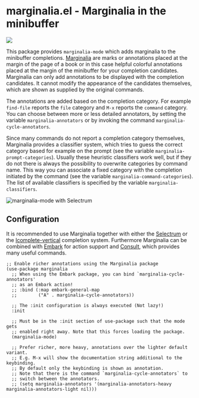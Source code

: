 # marginalia.el - Marginalia in the minibuffer

[![](https://melpa.org/packages/marginalia-badge.svg)](https://melpa.org/#/marginalia)

This package provides `marginalia-mode` which adds marginalia to the minibuffer
completions. [Marginalia](https://en.wikipedia.org/wiki/Marginalia) are marks or
annotations placed at the margin of the page of a book or in this case helpful
colorful annotations placed at the margin of the minibuffer for your completion
candidates. Marginalia can only add annotations to be displayed with the
completion candidates. It cannot modify the appearance of the candidates
themselves, which are shown as supplied by the original commands.

The annotations are added based on the completion category. For example
`find-file` reports the `file` category and `M-x` reports the `command`
category. You can choose between more or less detailed annotators, by setting
the variable `marginalia-annotators` or by invoking the command
`marginalia-cycle-annotators`.

Since many commands do not report a completion category themselves, Marginalia
provides a classifier system, which tries to guess the correct category based
for example on the prompt (see the variable `marginalia-prompt-categories`).
Usually these heuristic classifiers work well, but if they do not there is
always the possibility to overwrite categories by command name. This way you can
associate a fixed category with the completion initiated by the command (see the
variable `marginalia-command-categories`). The list of available classifiers is
specified by the variable `marginalia-classifiers`.

![marginalia-mode with Selectrum](https://github.com/minad/marginalia/blob/main/marginalia-mode.png?raw=true)

## Configuration

It is recommended to use Marginalia together with either the
[Selectrum](https://github.com/raxod502/selectrum) or the
[Icomplete-vertical](https://github.com/oantolin/icomplete-vertical) completion
system. Furthermore Marginalia can be combined with
[Embark](https://github.com/oantolin/embark) for action support and
[Consult](https://github.com/minad/consult), which provides many useful
commands.

~~~ elisp
;; Enable richer annotations using the Marginalia package
(use-package marginalia
  ;; When using the Embark package, you can bind `marginalia-cycle-annotators'
  ;; as an Embark action!
  ;; :bind (:map embark-general-map
  ;;        ("A" . marginalia-cycle-annotators))

  ;; The :init configuration is always executed (Not lazy!)
  :init

  ;; Must be in the :init section of use-package such that the mode gets
  ;; enabled right away. Note that this forces loading the package.
  (marginalia-mode)

  ;; Prefer richer, more heavy, annotations over the lighter default variant.
  ;; E.g. M-x will show the documentation string additional to the keybinding.
  ;; By default only the keybinding is shown as annotation.
  ;; Note that there is the command `marginalia-cycle-annotators` to
  ;; switch between the annotators.
  ;; (setq marginalia-annotators '(marginalia-annotators-heavy marginalia-annotators-light nil)))
~~~
